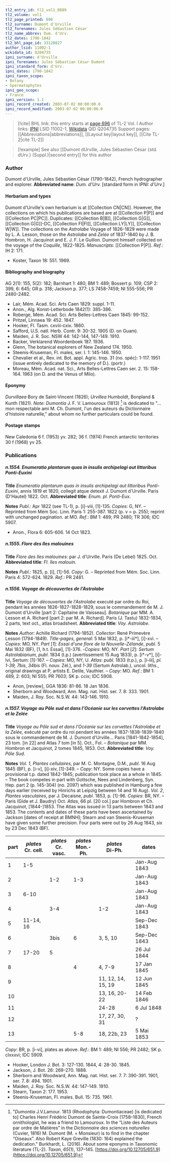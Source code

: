 ```yaml
---
tl2_entry_id: tl2_vol1_0889
tl2_volume: vol1
tl2_page_printed: 696
tl2_surname: Dumont d'Urville
tl2_forenames: Jules Sébastien César
tl2_name_abbrev: Dum. d'Urv.
tl2_dates: 1790-1842
tl2_bhl_page_id: 33120827
author_lsid: 11002-1
wikidata_id: Q204735
ipni_surname: d'Urville
ipni_forenames: Jules Sébastian César Dumont
ipni_standard_form: d'Urv.
ipni_dates: 1790-1842
ipni_taxon_scope: 
- Botany
- Spermatophytes
ipni_geo_scope: 
- France
ipni_version: 1.1
ipni_record_created: 2003-07-02 00:00:00.0
ipni_record_modified: 2003-07-02 00:00:00.0
---
```


> [!cite] BHL link: this entry starts at [page 696](https://www.biodiversitylibrary.org/page/33120827) of TL-2 Vol. I
> Author links: [IPNI](https://www.ipni.org/a/11002-1) LSID 11002-1, [Wikidata](https://www.wikidata.org/wiki/Q204735) QID Q204735
> Support pages: [[Abbreviations|abbreviations]], [[Layout key|layout key]], [[Cite TL-2|cite TL-2]]

> [!example] See also [[Dumont dUrville, Jules Sébastien César {std. dUrv.} (Suppl.)|second entry]] for this author

### Author

Dumont d'Urville, Jules Sébastien César (1790-1842), French hydrographer and explorer. 
**Abbreviated name**: *Dum. d'Urv.* \[standard form in IPNI: *d'Urv.*\]

#### Herbarium and types

Dumont d'Urville's own herbarium is at [[Collection CN|CN]]. However, the collections on which his publications are based are at [[Collection P|P]] and [[Collection PC|PC]]. Duplicates: [[Collection B|B]], [[Collection G|G]], [[Collection G|G]]-DC, [[Collection FI|FI]], [[Collection LY|LY]], [[Collection W|W]]. The collections on the *Astrolabe* Voyage of 1826-1829 were made by L. A. Lesson, those on the *Astrolabe* and *Zelée* of 1837-1840 by J. B. Hombron, H. Jacquinot and E. J. F. Le Guillon. Dumont himself collected on the voyage of the *Coquille*, 1822-1825. *Manuscripts*: [[Collection P|P]].
*Ref*.: IH 2: 171.
- Koster, Taxon 18: 551. 1969.

#### Bibliography and biography

AG 2(1): 155, 5(2): 182; Barnhart 1: 480; BM 1: 489; Bossert p. 109; CSP 2: 399, 6: 645; GR p. 318; Jackson p. 377; LS 7458-7459; NI 555-556; PR 2480-2482.
- Lair, Mém. Acad. Sci. Arts Caen 1829: suppl. 1-11.
- Anon., Alg. Konst-Letterbode 1842(1): 385-386.
- Roberge, Mém. Acad. Sci. Arts Belles-Lettres Caen 1845: 99-152.
- Pritzel, Linnaea 19: 452. 1847.
- Hooker, Fl. Tasm. cxviii-cxix. 1860.
- Safford, U.S. natl. Herb. Contr. 9: 30-32. 1905 (D. on Guam).
- Maiden, J. R. Soc. NSW 44: 142-144, 147-149. 1910.
- Backer, Verklarend Woordenboek 187. 1936.
- Glenn, The botanical explorers of New Zealand 174. 1950.
- Steenis-Kruseman, Fl. males, ser. I. 1: 145-146. 1950.
- Chevalier et al., Rev. int. Bot. appl. Agric. trop. 31 (no. spéc): 1-117. 1951 (issue entirely dedicated to the memory of D.). (portr.)
- Moreau, Mém. Acad. nat. Sci., Arts Belles-Lettres Caen ser. 2. 15: 158-164. 1963 (on D. and the Venus of Milo).

#### Eponymy

*Durvillaea* Bory de Saint-Vincent (1826); *Urvillea* Humboldt, Bonpland & Kunth (1821).
*Note*: *Dumontia* J. F. V. Lamouroux (1813) [^1] is dedicated to "... mon respectable ami M. Ch. Dumont, l'un des auteurs du Dictionnaire d'histoire naturelle," about whom no further particulars could be found.

#### Postage stamps

New Caledonia 6 f. (1953) yv. 282; 36 f. (1974) French antarctic territories 30 f (1968) yv 25.

### Publications

##### n.1554. Enumeratio plantarum quas in insulis archipelagi aut littoribus Ponti-Euxini

**Title**
*Enumeratio plantarum quas in insulis archipelagi aut littoribus Ponti-Euxini*, annis 1819 et 1820, collegit atque detexit J. Dumont d'Urville. Paris (D'Hautel) 1822. Oct.
**Abbreviated title**: *Enum. pl. Ponti-Eux.*

**Notes**
*Publ*.: Apr 1822 (see TL-1), p. \[i\]-viii, \[1\]-135. *Copies*: G, NY. – Reprinted from Mém Soc. Linn. Paris 1: 255-387. 1822 (p. v = p. 255); reprint with unchanged pagination. at MO.
*Ref*.: BM 1: 489; PR 2480; TR 306; IDC 5907.
- Anon., Flora 6: 605-606. 14 Oct 1823.

##### n.1555. Flore des Iles malouines

**Title**
*Flore des Iles malouines*: par J. d'Urville. Paris (De Lebel) 1825. Oct.
**Abbreviated title**: *Fl. Iles malouin.*

**Notes**
*Publ*.: 1825, p. \[i\], \[1\]-56. *Copy*: G. – Reprinted from Mém. Soc. Linn. Paris 4: 572-624. 1829.
*Ref*.: PR 2481.

##### n.1556. Voyage de découvertes de l'Astrolabe

**Title**
*Voyage de découvertes de l'Astrolabe* executé par ordre du Roi, pendant les années 1826-1827-1828-1829, sous le commandement de M. J. Dumont d'Urville \[part 2: Capitaine de Vaisseau\]. *Botanique* par MM. A. Lesson et A. Richard \[part 2: par M. A. Richard\]. Paris (J. Tastu) 1832-1834, 2 parts, text oct., atlas broadsheet.
**Abbreviated title**: *Voy. Astrolabe*.

**Notes**
*Author*: Achille Richard (1794-1852).
*Collector*: René Primevère Lesson (1794-1849).
*Title-pages*, *general*: 5 Mai 1832, p. \[i\*-iii\*\], \[i\]-xvi. – *Copies*: MO, NY.
*Part* \[*1*\]: *Essai d'une flore de la Nouvelle-Zélande*, *publ*. 5 Mai 1832 (BF), \[1, h.t. Essai\], \[1\]-376. -*Copies*: MO, NY.
*Part* \[*2*\]: *Sertum Astrolabianum*, *publ*. 1834 (t.p.) (avertissement 15 Aug 1833), p. \[i\*-v\*\], \[i\]-lvi, Sertum: \[1\]-167. – *Copies*: MO, NY, U.
*Atlas*: *publ*. 1833 (t.p.), p. \[i-iii\], *pl. 1-39, 7bis*, *34bis* (Fl. nouv. Zél.), and *1-39* (Sertum Astrolab.), uncol. liths., original drawings at P, artists E. Delile, Vauthier. – *Copy*: MO.
*Ref*.: BM 1: 489, 2: 603; NI 555; PR 7603; SK p. ccix; IDC 5908.
- Anon, \[review\], GGA 1836: 81-86. 18 Jan 1836.
- Sherborn and Woodward, Ann. Mag. nat. Hist. ser. 7. 8: 333. 1901.
- Maiden, J. Roy. Soc. N.S.W. 44: 143-146. 1910.

##### n.1557. Voyage au Pôle sud et dans l'Océanie sur les corvettes l'Astrolabe et la Zelée

**Title**
*Voyage au Pôle sud et dans l'Océanie sur les corvettes l'Astrolabe et la Zelée*, exécuté par ordre du roi pendant les années 1837-1838-1839-1840 sous le commandement de M. J. Dumont d'Urville... Paris \[1841-1842-1854\], 23 tom. \[in 22\] and Atlas 7 tom \[in 5\]. Oct., Fol. – *Botanique* par MM. Hombron et Jacquinot, 2 tomes 1845, 1853. Oct.
**Abbreviated title**: *Voy. Pôle Sud*.

**Notes**
*Vol. 1*, *Plantes cellulaires*, par M. C. Montagne, D.M., *publ*. 16 Aug 1845 (BF), p. \[i-v\], \[i\]-xiv, \[1\]-349. – *Copy*: NY.
Some copies have a provisional t.p. dated 1842-1845; publication took place as a whole in 1845. – The book competes in part with Gottsche, Nees and Lindenberg, Syn. Hep. part 2 (p. 145-304) (no. 2097) which was published in Hamburg a few days earlier (received by Hinrichs at Leipzig between 14 and 16 Aug).
*Vol. 2*, *Plantes vasculaires*, par J. Decaisne, *publ*. 1853, p. \[1\]-96. *Copies*: BR, NY. – Paris (Gide et J. Baudry) Oct.
*Atlas*, 66 pl. \[20 col.\] par Hombron et Ch. Jacquinot, \[1844-\]1853. The Atlas was issued in 13 parts between 1843 and 1853. The contents and dates of these parts have been ascertained by Jackson \[dates of receipt at BMNH\]; Stearn and van Steenis-Kruseman have given some further precision. Four parts were out by 26 Aug 1843, six by 23 Dec 1843 (BF).

|part	|*plates*<br/>Cr. cell.	|*plates*<br/>Cr. vasc.	|*plates*<br/>Mon.-Ph.	|*plates*<br/>Di-Ph.	|dates	|
|---	|---	|---	|---	|---	|---	|
|1	|1-5	|	|	|	|Jan-Aug 1843|
|2	|	|1-2	|1-3	|	|Jan-Aug 1843|
|3	|6-10	|	|	|	|Jan-Aug 1843|
|4	|	|3-4	|	|1-2	|Jan-Aug 1843|
|5	|11-14, 16	|	|	|	|Sep-Dec 1843|
|6	|	|3bis	|6	|3, 5, 10	|Sep-Dec 1843|
|7	|17-20	|5	|	|	|26 Jul 1844|
|8	|	|	|4	|4, 7-9	|17 Jan 1845|
|9	|	|	|	|11, 12, 14, 15, 19	|12 Jun 1845|
|10	|	|	|	|13, 16, 20-22	|14 Feb 1846|
|11	|	|	|	|24-28	|6 Jul 1848|
|12	|	|	|	|17, 27, 30, 31	|?|
|13	|	|	|5-8	|18, 22b, 23	|5 Mai 1853|

*Copy*: BR, p. \[i-vi\], plates as above.
*Ref*.: BM 1: 489; NI 556; PR 2482; SK p. clxxxvi; IDC 5909.
- Hooker, London J. Bot. 3: 127-130. 1844, 4: 28-30. 1845.
- Jackson, J. Bot. 26: 269-270. 1888.
- Sherborn and Woodward, Ann. Mag. nat. Hist. ser. 7. 7: 390-391. 1901, ser. 7. 8: 494. 1901.
- Maiden, J. Roy. Soc. N.S.W. 44: 147-149. 1910.
- Stearn, Taxon 2: 177. 1953.
- Steenis-Kruseman, Fl. males. Bull. 15: 735. 1961.

[^1]: "*Dumontia* J.V.Lamour. 1813 (Rhodophyta: Dumontiaceae) \[is dedicated to\] Charles Henri Frédéric Dumont de Sainte-Croix (1758–1830), French ornithologist, he was a friend to Lamouroux. In the “Liste des Auteurs par ordre de Matières” in the *Dictionnaire des sciences naturelles* (Cuvier, 1816) M. Dumont (M. = Monsieur) is to find in the chapter “Oiseaux”. Also Robert Kaye Greville (1830: 164) explained the dedication."
Burkhardt, L. (2016). About some eponyms in Taxonomic literature (TL-2). _Taxon_, _65_(1), 137–145. [https://doi.org/10.12705/651.9](https://doi.org/10.12705/651.9)
